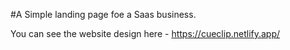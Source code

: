 #A Simple landing page foe a Saas business.

You can see the website design here - https://cueclip.netlify.app/
